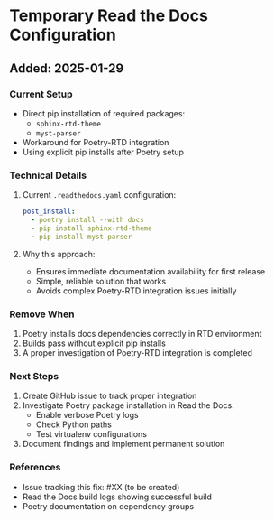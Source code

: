 # Temporary Read the Docs Configuration

## Added: 2025-01-29

### Current Setup

- Direct pip installation of required packages:
  - `sphinx-rtd-theme`
  - `myst-parser`
- Workaround for Poetry-RTD integration
- Using explicit pip installs after Poetry setup

### Technical Details

1. Current `.readthedocs.yaml` configuration:

   ```yaml
   post_install:
     - poetry install --with docs
     - pip install sphinx-rtd-theme
     - pip install myst-parser
   ```

2. Why this approach:
   - Ensures immediate documentation availability for first release
   - Simple, reliable solution that works
   - Avoids complex Poetry-RTD integration issues initially

### Remove When

1. Poetry installs docs dependencies correctly in RTD environment
2. Builds pass without explicit pip installs
3. A proper investigation of Poetry-RTD integration is completed

### Next Steps

1. Create GitHub issue to track proper integration
2. Investigate Poetry package installation in Read the Docs:
   - Enable verbose Poetry logs
   - Check Python paths
   - Test virtualenv configurations
3. Document findings and implement permanent solution

### References

- Issue tracking this fix: #XX (to be created)
- Read the Docs build logs showing successful build
- Poetry documentation on dependency groups
